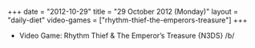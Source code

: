 +++
date = "2012-10-29"
title = "29 October 2012 (Monday)"
layout = "daily-diet"
video-games = ["rhythm-thief-the-emperors-treasure"]
+++


* Video Game: Rhythm Thief & The Emperor’s Treasure {N3DS} /b/